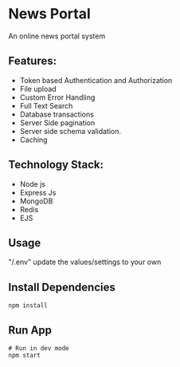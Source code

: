 # News Portal

An online news portal system

## Features:

- Token based Authentication and  Authorization
- File upload
- Custom Error Handling
- Full Text Search
- Database transactions 
- Server Side pagination 
- Server side schema validation.
- Caching


## Technology Stack:

- Node js
- Express Js
- MongoDB
- Redis
- EJS


## Usage

"/.env" update the values/settings to your own

## Install Dependencies

```
npm install
```

## Run App

```
# Run in dev mode
npm start

```
